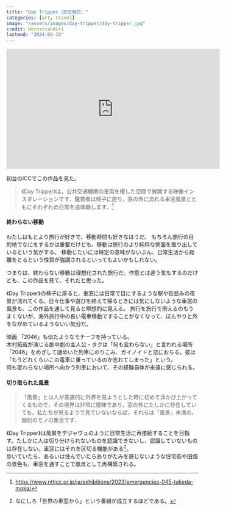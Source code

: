 ```yaml
---
title: "Day Tripper（武田萌花）"
categories: [art, travel]
image: "/assets/images/day-tripper/day-tripper.jpg"
credit: Hornstrandir1
lastmod: "2024-02-15"
---
```


<iframe width="560" height="315" src="https://www.youtube.com/embed/Ea7IIKcqdmU?si=T6RBMprT4HvQtHnY" title="YouTube video player" frameborder="0" allow="accelerometer; autoplay; clipboard-write; encrypted-media; gyroscope; picture-in-picture; web-share" allowfullscreen></iframe>

初台のICCでこの作品を見た。

> 《Day Tripper》は，公共交通機関の車両を模した空間で展開する映像インスタレーションです．鑑賞者は椅子に座り，窓の外に流れる車窓風景とともにそれぞれの日常を追体験します．[^1]

#### 終わらない移動

わたしはもとより旅行が好きで、移動時間も好きなほうだ。
もちろん旅行の目的地でなにをするかは重要だけども、移動は旅行のより純粋な側面を取り出しているという気がする。
移動じたいには特定の意味がないぶん、日常生活から距離をとるという性質が強調されるといってもよいかもしれない。

つまりは、終わらない移動は理想化された旅行だ。作意とは違う気もするのだけども、この作品を見て、それだと思った。

《Day Tripper》の椅子に座ると、車窓には日常で目にするような駅や街並みの夜景が流れてくる。日々仕事や遊びを終えて帰るときには気にしないような車窓の風景も、この作品を通して見ると瞑想的に見える。
旅行を旅行で例えるのもうまくないが、海外旅行中の長い電車移動ですることがなくなって、ぼんやりと外をながめているようないい気分だ。

映画 「2046」も似たようなモチーフを持っている。  
木村拓哉が演じる劇中劇の主人公・タクは「何も変わらない」と言われる場所「2046」をめざして謎めいた列車にのりこみ、ガイノイドと恋におちる。彼は「もうどれくらいこの電車に乗っているのか忘れてしまった」という。  
何も変わらない場所へ向かう列車において、その経験自体が永遠に感じられる。

#### 切り取られた風景

> 「風景」とは人が意識的に外界を見ようとした時に初めて浮かび上がってくるもので，その境界は非常に曖昧であり，窓の外にたしかに存在していても，私たちが見るようで見ていないならば，それらは「風景」未満の，個別のモノの集合です．

《Day Tripper》は風景をデジャヴュのように日常生活に再接続することを目指す。たしかに人は切り分けられないものを認識できないし、認識していないものは存在しない。車窓にはそれを区切る機能がある[^2]。  
歩いていたら、あるいは住んでいたらありがたみを感じないような住宅街や田畑の景色も、車窓を通すことで風景として再構築される。

[^1]: https://www.ntticc.or.jp/ja/exhibitions/2023/emergencies-045-takeda-moka/
[^2]: なにしろ「世界の車窓から」という番組が成立するほどである。
